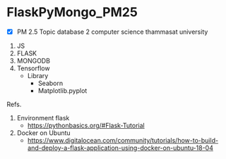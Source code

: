 # FlaskPyMongo_PM25

- [x] PM 2.5 Topic database 2 computer science thammasat university

1. JS
2. FLASK
3. MONGODB
4. Tensorflow
   - Library
     - Seaborn
     - Matplotlib.pyplot

Refs.
1. Environment flask
   - https://pythonbasics.org/#Flask-Tutorial
2. Docker on Ubuntu
   - https://www.digitalocean.com/community/tutorials/how-to-build-and-deploy-a-flask-application-using-docker-on-ubuntu-18-04
